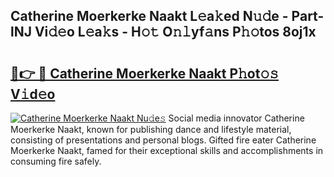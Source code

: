 ## Catherine Moerkerke Naakt L𝚎a𝚔ed N𝚞𝚍e - Part-lNJ Vi𝚍𝚎o L𝚎a𝚔s - H𝚘𝚝 O𝚗𝚕yf𝚊ns P𝚑𝚘tos 8oj1x

# <h2><a href="http://kfdi2d7.oniu.top/?m=Catherine+Moerkerke+Naakt">🔗👉 🔴 Catherine Moerkerke Naakt P𝚑ot𝚘𝚜 V𝚒d𝚎o</a></h2>

[![Catherine Moerkerke Naakt Nu𝚍e𝚜](https://i.imgur.com/0qMVB7G.gif)](http://kfdi2d7.oniu.top/?m=Catherine+Moerkerke+Naakt)
Social media innovator Catherine Moerkerke Naakt, known for publishing dance and lifestyle material, consisting of presentations and personal blogs. Gifted fire eater Catherine Moerkerke Naakt, famed for their exceptional skills and accomplishments in consuming fire safely.  
